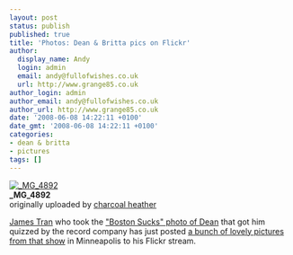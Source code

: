 ```yaml
---
layout: post
status: publish
published: true
title: 'Photos: Dean & Britta pics on Flickr'
author:
  display_name: Andy
  login: admin
  email: andy@fullofwishes.co.uk
  url: http://www.grange85.co.uk
author_login: admin
author_email: andy@fullofwishes.co.uk
author_url: http://www.grange85.co.uk
date: '2008-06-08 14:22:11 +0100'
date_gmt: '2008-06-08 14:22:11 +0100'
categories:
- dean & britta
- pictures
tags: []
---
```

<div class="imagebox-a"><a href="http://www.flickr.com/photos/charcoalheather/2367085199/" title="Photo Sharing"><img src="http://farm3.static.flickr.com/2412/2367085199_d1bb26174f_m.jpg" alt="_MG_4892" /></a><br/><strong>_MG_4892</strong><br/>originally uploaded by <a href="http://www.flickr.com/people/charcoalheather/">charcoal heather</a></div>
<div>
<p><a href="http://www.charcoalheather.com/">James Tran</a> who took the <a href="/2008/02/29/dean-warehan-writes-about-the-current-tour-on-the-official-dean-britta-blog/">"Boston Sucks" photo of Dean</a> that got him quizzed by the record company has just posted <a href="http://www.flickr.com/photos/charcoalheather/sets/72157604280684587/">a bunch of lovely pictures from that show</a> in Minneapolis to his Flickr stream.</p>
<p><br clear="right"/>
</div>
